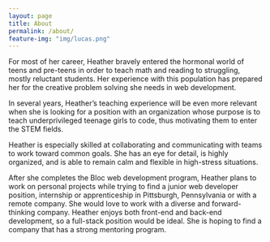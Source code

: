 ```yaml
---
layout: page
title: About
permalink: /about/
feature-img: "img/lucas.png"
---
```


For most of her career, Heather bravely entered the hormonal world of teens and pre-teens in order to teach math and reading to struggling, mostly reluctant students. Her experience with this population has prepared her for the creative problem solving she needs in web development. 

In several years, Heather’s teaching experience will be even more relevant when she is looking for a position with an organization whose purpose is to teach underprivileged teenage girls to code, thus motivating them to enter the STEM fields.

Heather is especially skilled at collaborating and communicating with teams to work toward common goals. She has an eye for detail, is highly organized, and is able to remain calm and flexible in high-stress situations.

After she completes the Bloc web development program, Heather plans to work on personal projects while trying to find a junior web developer position, internship or apprenticeship in Pittsburgh, Pennsylvania or with a remote company. She would love to work with a diverse and forward-thinking company. Heather enjoys both front-end and back-end development, so a full-stack position would be ideal. She is hoping to find a company that has a strong mentoring program.

